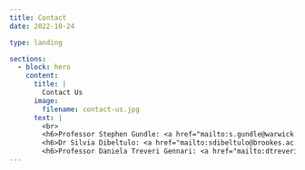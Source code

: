 ```yaml
---
title: Contact
date: 2022-10-24

type: landing

sections:
  - block: hero
    content:
      title: |
        Contact Us
      image:
        filename: contact-us.jpg
      text: |
        <br>
        <h6>Professor Stephen Gundle: <a href="mailto:s.gundle@warwick.ac.uk">s.gundle@warwick.ac.uk</a></h6>
        <h6>Dr Silvia Dibeltulo: <a href="mailto:sdibeltulo@brookes.ac.uk">sdibeltulo@brookes.ac.uk</a></h6>
        <h6>Professor Daniela Treveri Gennari: <a href="mailto:dtreveri-gennari@brookes.ac.uk">dtreveri-gennari@brookes.ac.uk</a></h6>
---
```


